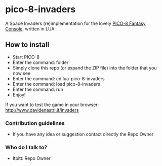 # pico-8-invaders
A Space Invaders (re)implementation for the lovely [PICO-8 Fantasy Console](http://www.lexaloffle.com/pico-8.php "PICO-8 Fantasy Console"), written in LUA

## How to install
* Start PICO-8
* Enter the command: folder
* Simply clone this repo (or expand the ZIP file) into the folder that you now see
* Enter the command: cd lua-pico-8-invaders
* Enter the command: load pico-8-invaders
* Enter the command: run
* Enjoy!

If you want to test the game in your browser:  
http://www.davidenastri.it/invaders

### Contribution guidelines ###

* If you have any idea or suggestion contact directly the Repo Owner

### Who do I talk to? ###

* ltpitt: Repo Owner 
